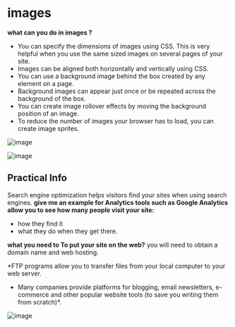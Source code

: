  # images
**what can you do in images ?**

* You can specify the dimensions of images using CSS. This is
   very helpful when you use the same sized 
images on several pages of your site.
* Images can be aligned both horizontally and vertically using CSS.
* You can use a background image behind the box created by any element on a page. 
* Background images can appear just once or be repeated across the background of the box.
* You can create image rollover effects by moving the background position of an image.
* To reduce the number of images your browser has to load, you can create image sprites.


![image](https://user-images.githubusercontent.com/79834102/112472309-a55da580-8d75-11eb-8b87-8107db664717.png)

![image](https://user-images.githubusercontent.com/79834102/112472384-bb6b6600-8d75-11eb-9d23-35d20ad2c079.png)


## Practical Info


Search engine optimization helps visitors find your sites when using search engines.
**give me an example for Analytics tools such as Google Analytics allow you to see how many people visit your site:**
* how they find it 
* what they do when they get there.

**what you need to To put your site on the web?**
you will need to obtain a domain name and web hosting.

*FTP programs allow you to transfer files from your local computer to your web server.
* Many companies provide platforms for blogging, email newsletters, e-commerce and other popular website 
tools (to save you writing them from scratch)*.

![image](https://user-images.githubusercontent.com/79834102/112489098-cbd80c80-8d86-11eb-8318-f87cae1555c1.png)

